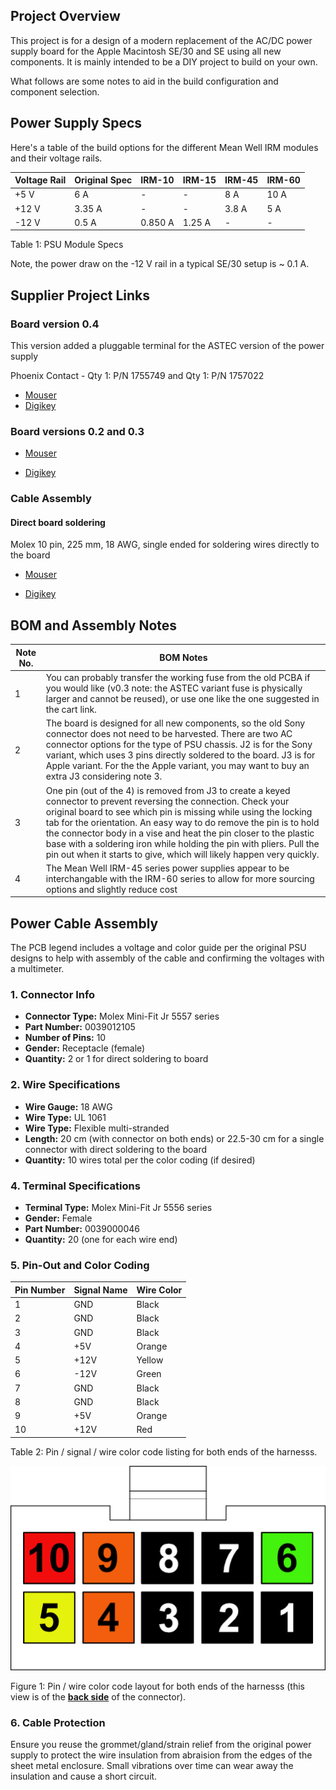 ## Project Overview

This project is for a design of a modern replacement of the AC/DC power supply board for the Apple Macintosh SE/30 and SE using all new components. It is mainly intended to be a DIY project to build on your own.

What follows are some notes to aid in the build configuration and component selection. 

## Power Supply Specs

Here's a table of the build options for the different Mean Well IRM modules and their voltage rails.

| Voltage Rail | Original Spec | IRM-10  | IRM-15 | IRM-45 | IRM-60 |
| ----- | ------------- | ------- | ------ | ------ | ------ |
| +5 V  | 6 A           | -       | -      | 8 A    | 10 A   |
| +12 V | 3.35 A        | -       | -      | 3.8 A  | 5 A    |
| -12 V | 0.5 A         | 0.850 A | 1.25 A | -      | -      |

Table 1: PSU Module Specs

Note, the power draw on the -12 V rail in a typical SE/30 setup is ~ 0.1 A.

## Supplier Project Links

### Board version 0.4

This version added a pluggable terminal for the ASTEC version of the power supply

Phoenix Contact - Qty 1: P/N 1755749 and Qty 1: P/N 1757022

- [Mouser](https://www.mouser.com/ProjectManager/ProjectDetail.aspx?AccessID=d27a74f39d)
- [Digikey](https://www.digikey.com/en/mylists/list/7I77MKNK71)

### Board versions 0.2 and 0.3

- [Mouser](https://www.mouser.com/ProjectManager/ProjectDetail.aspx?AccessID=ec51f88d00)

- [Digikey](https://www.digikey.com/en/mylists/list/53G5CF5PMB)

### Cable Assembly

#### Direct board soldering
Molex 10 pin, 225 mm, 18 AWG, single ended for soldering wires directly to the board

- [Mouser](https://www.mouser.com/ProjectManager/ProjectDetail.aspx?AccessID=94fdc6ba0d)

- [Digikey](https://www.digikey.com/en/mylists/list/Y2ULEIMUVL)

## BOM and Assembly Notes

| Note No. | BOM Notes                                                    |
| -------- | ------------------------------------------------------------ |
| 1        | You can probably transfer the working fuse from the old PCBA if you would like (v0.3 note: the ASTEC variant fuse is physically larger and cannot be reused), or use one like the one suggested in the cart link. |
| 2        | The board is designed for all new components, so the old Sony connector does not need to be harvested. There are two AC connector options for the type of PSU chassis. J2 is for the Sony variant, which uses 3 pins directly soldered to the board. J3 is for Apple variant. For the the Apple variant, you may want to buy an extra J3 considering note 3. |
| 3        | One pin (out of the 4) is removed from J3 to create a keyed connector to prevent reversing the connection. Check your original board to see which pin is missing while using the locking tab for the orientation. An easy way to do remove the pin is to hold the connector body in a vise and heat the pin closer to the plastic base with a soldering iron while holding the pin with pliers. Pull the pin out when it starts to give, which will likely happen very quickly. |
| 4        | The Mean Well IRM-45 series power supplies appear to be interchangable with the IRM-60 series to allow for more sourcing options and slightly reduce cost |

## Power Cable Assembly

The PCB legend includes a voltage and color guide per the original PSU designs to help with assembly of the cable and confirming the voltages with a multimeter.

### 1. Connector Info

- **Connector Type:** Molex Mini-Fit Jr 5557 series
- **Part Number:** 0039012105
- **Number of Pins:** 10
- **Gender:** Receptacle (female)
- **Quantity:** 2 or 1 for direct soldering to board

### 2. Wire Specifications

- **Wire Gauge:** 18 AWG
- **Wire Type:** UL 1061
- **Wire Type:** Flexible multi-stranded
- **Length:** 20 cm (with connector on both ends) or 22.5-30 cm for a single connector with direct soldering to the board
- **Quantity:** 10 wires total per the color coding (if desired)

### 4. Terminal Specifications

- **Terminal Type:** Molex Mini-Fit Jr 5556 series
- **Gender:** Female
- **Part Number:** 0039000046
- **Quantity:** 20 (one for each wire end)

### 5. Pin-Out and Color Coding

| Pin Number | Signal Name | Wire Color |
| ---------- | ----------- | ---------- |
| 1          | GND         | Black      |
| 2          | GND         | Black      |
| 3          | GND         | Black      |
| 4          | +5V         | Orange     |
| 5          | +12V        | Yellow     |
| 6          | -12V        | Green      |
| 7          | GND         | Black      |
| 8          | GND         | Black      |
| 9          | +5V         | Orange     |
| 10         | +12V        | Red        |

Table 2: Pin / signal / wire color code listing for both ends of the harnesss.

![](/images/cable_harness_layout.png)

Figure 1: Pin / wire color code layout for both ends of the harnesss (this view is of the **<u>back side</u>** of the connector).

### 6. Cable Protection

Ensure you reuse the grommet/gland/strain relief from the original power supply to protect the wire insulation from abraision from the edges of the sheet metal enclosure. Small vibrations over time can wear away the insulation and cause a short circuit.
